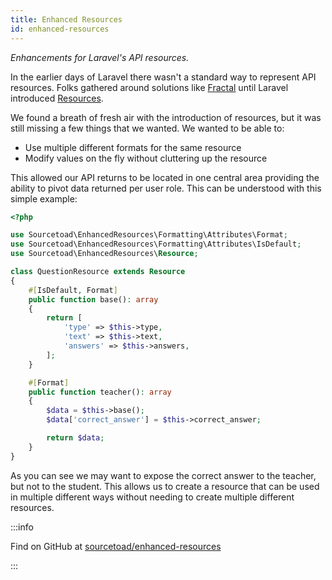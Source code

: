 ```yaml
---
title: Enhanced Resources
id: enhanced-resources
---
```


_Enhancements for Laravel's API resources._

In the earlier days of Laravel there wasn't a standard way to represent API resources. Folks gathered around solutions like [Fractal](https://fractal.thephpleague.com) until Laravel introduced [Resources](https://laravel.com/docs/12.x/eloquent-resources).

We found a breath of fresh air with the introduction of resources, but it was still missing a few things that we wanted. We wanted to be able to:

 * Use multiple different formats for the same resource
 * Modify values on the fly without cluttering up the resource

This allowed our API returns to be located in one central area providing the ability to pivot data returned per user role. This can be understood with this simple example:

```php
<?php

use Sourcetoad\EnhancedResources\Formatting\Attributes\Format;
use Sourcetoad\EnhancedResources\Formatting\Attributes\IsDefault;
use Sourcetoad\EnhancedResources\Resource;

class QuestionResource extends Resource
{
    #[IsDefault, Format]
    public function base(): array
    {
        return [
            'type' => $this->type,
            'text' => $this->text,
            'answers' => $this->answers,
        ];
    }

    #[Format]
    public function teacher(): array
    {
        $data = $this->base();
        $data['correct_answer'] = $this->correct_answer;

        return $data;
    }
}
```

As you can see we may want to expose the correct answer to the teacher, but not to the student. This allows us to create a resource that can be used in multiple different ways without needing to create multiple different resources.


:::info

Find on GitHub at [sourcetoad/enhanced-resources](https://github.com/sourcetoad/enhanced-resources)

:::
